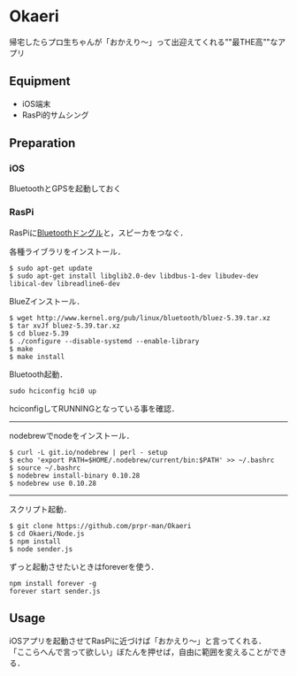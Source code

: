 # Okaeri
帰宅したらプロ生ちゃんが「おかえり〜」って出迎えてくれる""最THE高""なアプリ

## Equipment
- iOS端末
- RasPi的サムシング

## Preparation
### iOS
BluetoothとGPSを起動しておく

### RasPi
RasPiに[Bluetoothドングル](http://www.planex.co.jp/products/bt-micro4/)と，スピーカをつなぐ．  

各種ライブラリをインストール．
```
$ sudo apt-get update
$ sudo apt-get install libglib2.0-dev libdbus-1-dev libudev-dev libical-dev libreadline6-dev
```

BlueZインストール．
```
$ wget http://www.kernel.org/pub/linux/bluetooth/bluez-5.39.tar.xz
$ tar xvJf bluez-5.39.tar.xz
$ cd bluez-5.39
$ ./configure --disable-systemd --enable-library
$ make
$ make install
```

Bluetooth起動．
```
sudo hciconfig hci0 up
```
hciconfigしてRUNNINGとなっている事を確認．

---
nodebrewでnodeをインストール．
```
$ curl -L git.io/nodebrew | perl - setup
$ echo 'export PATH=$HOME/.nodebrew/current/bin:$PATH' >> ~/.bashrc
$ source ~/.bashrc
$ nodebrew install-binary 0.10.28
$ nodebrew use 0.10.28
```
---
スクリプト起動．
```
$ git clone https://github.com/prpr-man/Okaeri
$ cd Okaeri/Node.js
$ npm install
$ node sender.js
```
  
ずっと起動させたいときはforeverを使う．
```
npm install forever -g
forever start sender.js
```

## Usage
iOSアプリを起動させてRasPiに近づけば「おかえり〜」と言ってくれる．  
「ここらへんで言って欲しい」ぼたんを押せば，自由に範囲を変えることができる．
